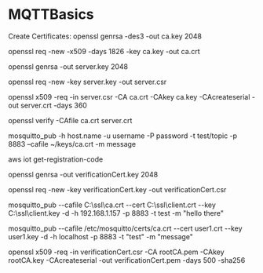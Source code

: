 # MQTTBasics

Create Certificates:
openssl genrsa -des3 -out ca.key 2048

openssl req -new -x509 -days 1826 -key ca.key -out ca.crt

openssl genrsa -out server.key 2048

openssl req -new  -key server.key -out server.csr

openssl x509 -req -in server.csr -CA ca.crt -CAkey ca.key -CAcreateserial -out server.crt -days 360

openssl verify -CAfile ca.crt server.crt

mosquitto_pub -h host.name -u username -P password -t test/topic -p 8883 –cafile ~/keys/ca.crt -m message

aws iot get-registration-code

openssl genrsa -out verificationCert.key 2048

openssl req -new -key verificationCert.key -out verificationCert.csr

mosquitto_pub --cafile C:\ssl\ca.crt --cert C:\ssl\client.crt --key C:\ssl\client.key -d -h 192.168.1.157 -p 8883 -t test -m "hello there" 

mosquitto_pub --cafile /etc/mosquitto/certs/ca.crt --cert user1.crt --key user1.key  -d  -h localhost  -p 8883 -t "test" -m "message"

openssl x509 -req -in verificationCert.csr -CA rootCA.pem -CAkey rootCA.key -CAcreateserial -out verificationCert.pem -days 500 -sha256

